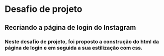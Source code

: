 # Desafio de projeto

## Recriando a página de login do Instagram

### Neste desafio de projeto, foi proposto a construção do html da página de login e em seguida a sua estilização com css.
